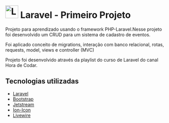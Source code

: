 <h1><a href="https://laravel.com/" target="_blank"><img src="https://logonoid.com/images/thumbs/laravel-logo.png" width=40  alt="Laravel Logo" /></a> Laravel - Primeiro Projeto</h1>
<p>Projeto para aprendizado usando o framework PHP-Laravel.Nesse projeto foi desenvolvido um CRUD para um sistema de cadastro de eventos.</p>

<p>Foi aplicado conceito de migrations, interação com banco relacional, rotas, requests, model, views e controller (MVC)</p>

<p>Projeto foi desenvolvido através da playlist do curso de Laravel do canal Hora de Codar.</p>

<h2>Tecnologias utilizadas</h2>
<ul>
    <li><a href="https://laravel.com/">Laravel</a></li>
    <li><a href="https://getbootstrap.com/">Bootstrap</a></li>
    <li><a href="https://jetstream.laravel.com/2.x/introduction.html">Jetstream</a></li>
    <li><a href="https://ionic.io/">Ion-Icon</a></li>
    <li><a href="https://laravel-livewire.com/">Livewire</a></li>
</ul>
